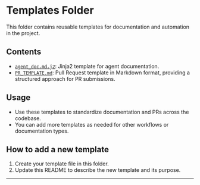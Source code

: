 # Templates Folder

This folder contains reusable templates for documentation and automation in the project.

## Contents

- [`agent_doc.md.j2`](agent_doc.md.j2): Jinja2 template for agent documentation.
- [`PR_TEMPLATE.md`](PR_TEMPLATE.md): Pull Request template in Markdown format, providing a structured approach for PR submissions.

## Usage

- Use these templates to standardize documentation and PRs across the codebase.
- You can add more templates as needed for other workflows or documentation types.

## How to add a new template

1. Create your template file in this folder.
2. Update this README to describe the new template and its purpose.

---
